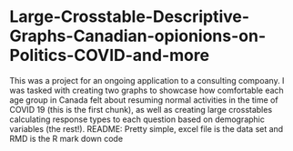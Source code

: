 # Large-Crosstable-Descriptive-Graphs-Canadian-opionions-on-Politics-COVID-and-more
This was a project for an ongoing application to a consulting compoany. I was tasked with creating two graphs to showcase how comfortable each age group in Canada felt about resuming normal activities in the time of COVID 19 (this is the first chunk), as well as creating large crosstables calculating response types to each question based on demographic variables (the rest!). 
README: Pretty simple, excel file is the data set and RMD is the R mark down code
